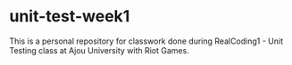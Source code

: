 # unit-test-week1
This is a personal repository for classwork done during RealCoding1 - Unit Testing class at Ajou University with Riot Games.
